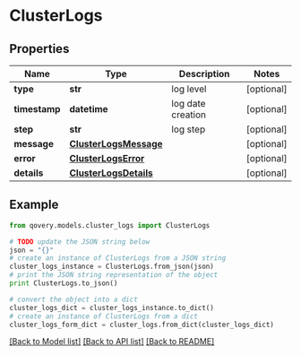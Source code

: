 # ClusterLogs


## Properties
Name | Type | Description | Notes
------------ | ------------- | ------------- | -------------
**type** | **str** | log level | [optional] 
**timestamp** | **datetime** | log date creation | [optional] 
**step** | **str** | log step | [optional] 
**message** | [**ClusterLogsMessage**](ClusterLogsMessage.md) |  | [optional] 
**error** | [**ClusterLogsError**](ClusterLogsError.md) |  | [optional] 
**details** | [**ClusterLogsDetails**](ClusterLogsDetails.md) |  | [optional] 

## Example

```python
from qovery.models.cluster_logs import ClusterLogs

# TODO update the JSON string below
json = "{}"
# create an instance of ClusterLogs from a JSON string
cluster_logs_instance = ClusterLogs.from_json(json)
# print the JSON string representation of the object
print ClusterLogs.to_json()

# convert the object into a dict
cluster_logs_dict = cluster_logs_instance.to_dict()
# create an instance of ClusterLogs from a dict
cluster_logs_form_dict = cluster_logs.from_dict(cluster_logs_dict)
```
[[Back to Model list]](../README.md#documentation-for-models) [[Back to API list]](../README.md#documentation-for-api-endpoints) [[Back to README]](../README.md)


